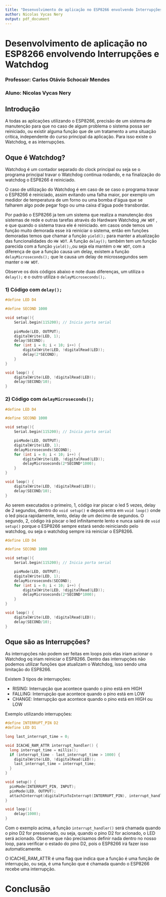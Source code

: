 ```yaml
---
title: "Desenvolvimento de aplicação no ESP8266 envolvendo Interrupções e Watchdog"
author: Nicolas Vycas Nery
output: pdf_document
---
```


# Desenvolvimento de aplicação no ESP8266 envolvendo Interrupções e Watchdog

### Professor: Carlos Otávio Schocair Mendes

### Aluno: Nicolas Vycas Nery

## Introdução

A todas as aplicações utilizando o ESP8266, precisão de um sistema de manutenção para que no caso de algum problema o sistema possa ser reiniciado, ou existir alguma função que de um tratamento a uma situação critica, independente do curso principal da aplicação. Para isso existe o Watchdog, e as interrupções.

## Oque é Watchdog?

Watchdog é um contador separado do clock principal ou seja se o programa principal travar o Watchdog continua rodando, e na finalização do watchdog o ESP8266 é reiniciado.

O caso de utilização do Watchdog é em caso de se caso o programa travar o ESP8266 é reiniciado, assim evitando uma falha maior, por exemplo um medidor de temperatura de um forno ou uma bomba d'água que se falharem algo pode pegar fogo ou uma caixa d'água pode transbordar.

Por padrão o ESP8266 ja tem um sistema que realiza a manutenção dos sistemas de rede e outras tarefas através do  Hardware Watchdog ,`HW WDT` , e que quando o sistema trava ele é reiniciado. em casos onde temos um função muito demorada esse irá reiniciar o sistema, então em funções demoradas temos que chamar a função `yield();` para manter a atualização das funcionalidades do `HW WDT`. A função `delay();` também tem um função parecida com a função `yield();`,ou seja ela mantém o `HW WDT`, com a diferença de que a função causa um delay, existem a função `delayMicroseconds();` que le causa um delay de microssegundos sem manter o `HW WDT`.  

Observe os dois códigos abaixo e note duas diferenças, um utiliza o `delay();` e o outro utiliza o `delayMicroseconds();`.

### 1) Código com `delay();`

```c
#define LED D4

#define SECOND 1000

void setup(){
    Serial.begin(115200); // Inicia porta serial
    
    pinMode(LED, OUTPUT);
    digitalWrite(LED, 1);
    delay(SECOND);
    for (int i = 0; i < 10; i++) {
        digitalWrite(LED, !digitalRead(LED));
        delay(2*SECOND);
    }
}

void loop() {
    digitalWrite(LED, !digitalRead(LED));
    delay(SECOND/10);
}
```

### 2) Código com `delayMicroseconds();`

```c
#define LED D4

#define SECOND 1000

void setup(){
    Serial.begin(115200); // Inicia porta serial

    pinMode(LED, OUTPUT);
    digitalWrite(LED, 1);
    delayMicroseconds(SECOND);
    for (int i = 0; i < 10; i++) {
        digitalWrite(LED, !digitalRead(LED));
        delayMicroseconds(2*SECOND*1000);
    }
}

void loop() {
    digitalWrite(LED, !digitalRead(LED));
    delay(SECOND/10);
}
```

Ao serem executados o primeiro, 1, código irar piscar o led 5 vezes, delay de 2 segundos, dentro do `void setup()` e depois entra em `void loop()` onde o led pisca rapidamente, lento, delay de um decimo de segundos. O segundo, 2, código irá piscar o led infinitamente lento e nunca sairá de `void setup()` porque o ESP8266 sempre estará sendo reiniciando pelo watchdog, ou seja o watchdog sempre irá reiniciar o ESP8266.

```c
#define LED D4

#define SECOND 1000

void setup(){
    Serial.begin(115200); // Inicia porta serial

    pinMode(LED, OUTPUT);
    digitalWrite(LED, 1);
    delayMicroseconds(SECOND);
    for (int i = 0; i < 10; i++) {
        digitalWrite(LED, !digitalRead(LED));
        delayMicroseconds(2*SECOND*1000);
    }
}

void loop() {
    digitalWrite(LED, !digitalRead(LED));
    delay(SECOND/10);
}
```

## Oque são as Interrupções?

As interrupções não podem ser feitas em loops pois elas iriam acionar o Watchdog oq iriam reiniciar o ESP8266.  Dentro das interrupções não podemos utilizar funções que atualizam o Watchdog, isso sendo uma limitação do ESP8266.

Existem 3 tipos de interrupções:
- RISING: Interrupção que acontece quando o pino está em HIGH
- FALLING: Interrupção que acontece quando o pino está em LOW
- CHANGE: Interrupção que acontece quando o pino está em HIGH ou LOW

Exemplo utilizando interrupções:

```c
#define INTERRUPT_PIN D2
#define LED D1

long last_interrupt_time = 0;

void ICACHE_RAM_ATTR interrupt_handler() {
  long interrupt_time = millis();
  if (interrupt_time - last_interrupt_time > 1000) {
    digitalWrite(LED, !digitalRead(LED));
    last_interrupt_time = interrupt_time;
  }
}

void setup() {
  pinMode(INTERRUPT_PIN, INPUT);
  pinMode(LED, OUTPUT);
  attachInterrupt(digitalPinToInterrupt(INTERRUPT_PIN), interrupt_handler, RISING);
}

void loop(){
    delay(1000);
}
```

Com o exemplo acima, a função `interrupt_handler()` será chamada quando o pino D2 for pressionado, ou seja, quando o pino D2 for acionado, o LED será acionado. Observe que não precisamos definir nada dentro no nosso loop, para verificar o estado do pino D2, pois o ESP8266 irá fazer isso automaticamente.

O ICACHE_RAM_ATTR é uma flag que indica que a função é uma função de interrupção, ou seja, é uma função que é chamada quando o ESP8266 recebe uma interrupção.

# Conclusão